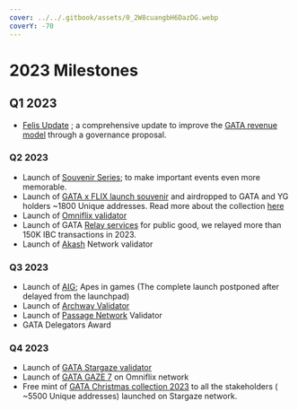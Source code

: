 ```yaml
---
cover: ../../.gitbook/assets/0_2W8cuangbH6DazDG.webp
coverY: -70
---
```


# 2023 Milestones

## Q1 2023

* [Felis Update](../../gata-constitution/governance-proposal-6.md) ; a comprehensive update to improve the [GATA revenue model](../dao-revenue.md) through a governance proposal.&#x20;

### Q2 2023

* Launch of [Souvenir Series](../dao-ventures/nft-collections/souvenir-series.md); to make important events even more memorable.&#x20;
* Launch of [GATA x FLIX launch souvenir](https://omniflix.market/collection/onftdenoma6a057db64674de0b129e9b5c087d404) and airdropped to GATA and YG holders \~1800 Unique addresses. Read more about the collection [here](../dao-ventures/nft-collections/souvenir-series.md)
* Launch of [Omniflix validator](../dao-ventures/gata-validators/)
* Launch of  GATA [Relay services](https://relayers.smartstake.io/relayer/44937E3DA9AA699A) for public good, we relayed more than 150K IBC transactions in 2023.
* Launch of [Akash](../dao-ventures/gata-validators/) Network validator&#x20;

### Q3 2023

* Launch of [AIG](../../gata-game/aig-lore.md); Apes in games (The complete launch postponed after delayed from the launchpad)
* Launch of [Archway Validator ](../dao-ventures/gata-validators/)&#x20;
* Launch of [Passage Network](../dao-ventures/gata-validators/) Validator
* GATA Delegators Award&#x20;

### Q4 2023

* Launch of [GATA Stargaze validator](../dao-ventures/gata-validators/)
* Launch of [GATA GAZE 7](../dao-ventures/nft-collections/souvenir-series.md) on Omniflix network
* Free mint of [GATA Christmas collection 2023](https://www.stargaze.zone/l/stars1zs489w6yyymufw9wq97qzh3947jrm2da5n6zcxthx5zze6q88udqu9m8vh) to all the stakeholders   ( \~5500 Unique addresses) launched on Stargaze network. &#x20;
